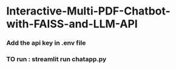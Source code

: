 # Interactive-Multi-PDF-Chatbot-with-FAISS-and-LLM-API

### Add the api key in .env file
### TO run : streamlit run chatapp.py

